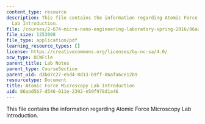 ```yaml
---
content_type: resource
description: This file contains the information regarding Atomic Force Microscopy
  Lab Introduction.
file: /courses/2-674-micro-nano-engineering-laboratory-spring-2016/86aad5b7d546011e2392e59f978d1a46_MIT2_674S16_AFMLabIntro.pdf
file_size: 1253098
file_type: application/pdf
learning_resource_types: []
license: https://creativecommons.org/licenses/by-nc-sa/4.0/
ocw_type: OCWFile
parent_title: Lab Notes
parent_type: CourseSection
parent_uid: d3b07c27-e5d4-8d13-b9ff-06afa6ce12b9
resourcetype: Document
title: Atomic Force Microscopy Lab Introduction
uid: 86aad5b7-d546-011e-2392-e59f978d1a46
---
```

This file contains the information regarding Atomic Force Microscopy Lab Introduction.